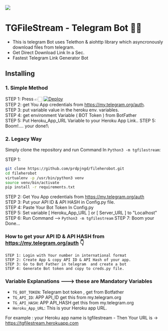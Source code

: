 ![​](https://telegra.ph/file/fe37beee22b97277f97de.jpg)
#  TGFileStream - Telegram Bot 🤖📲

- This is telegram Bot uses Telethon & aiohttp library which asyncronously download files from telegram.
- Get Direct Download Link In a Sec.
- Fastest Telegram Link Generator Bot



## Installing

### 1.  Simple Method

STEP 1: Press 👉🏻 [![Deploy](https://www.herokucdn.com/deploy/button.svg)](https://heroku.com/deploy)\
STEP 2: get You App credentials from https://my.telegram.org/auth. \
STEP 3: put variable value in the heroku env. variables.\
STEP 4: get environment Variable ( BOT Token ) from BotFather\
STEP 5: Put Heroku_App_URL Variable to your Heroku App Link..
STEP 5: Boom!.... your done!\


### 2. Legacy Way
Simply clone the repository and run Command In `Python3 -m tgfilestream`:

STEP 1:
```sh
git clone https://github.com/prdpjngd/fileherobot.git
cd fileherobot
virtualenv -p /usr/bin/python3 venv
source venv/bin/activate
pip install -r requirements.txt
```
STEP 2: Get You App credentials from https://my.telegram.org/auth \
STEP 3: Put your API ID & API HASH in Config.py file.\
STEP 4: Paste Your Bot Token In Config.py\
STEP 5: Set variable [ Heroku_App_URL ] or [ Server_URL ] to "Localhost"
STEP 6:  Run Command --> `Python3 -m tgfilestream`
STEP 7: Boom your Done...


### How to get your  API ID & API HASH from https://my.telegram.org/auth 👇
```
STEP 1: Login with Your number in international format
STEP 2: Create App & copy API ID & API Hash of your app.
STEP 3: Go to Bot Father in telegram  and create a bot
STEP 4: Generate Bot token and copy to creds.py file.
```

### Variable Explanations ---> these are Mandatory Variables

* `TG_BOT_TOKEN`: Telegram bot token , get from Botfather
* `TG_API_ID`: APP API_ID get this from my.telegram.org
* `TG_API_HASH`: APP API_HASH get this from my.telegram.org
* `Heroku_App_URL`: This is your Heroku app URL.

For example : your Heroku app name is tgfilestream - Then Your URL is -> https://tgfilestream.herokuapp.com
